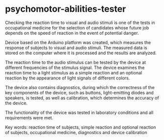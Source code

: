 # psychomotor-abilities-tester

Checking the reaction time to visual and audio stimuli is one of the tests in occupational medicine for the selection of candidates whose future job depends on the speed of reaction in the event of potential danger.

Device based on the Arduino platform was created, which measures the response of subjects to visual and audio stimuli. The measured data is stored on the computer where it is processed and the results are analyzed.

The reaction time to the audio stimulus can be tested by the device at different frequencies of the stimulus signal. The device examines the reaction time to a light stimulus as a simple reaction and an optional reaction by the appearance of light signals of different colors.

The device also contains diagnostics, during which the correctness of the key components of the device, such as buttons, light-emitting diodes and speakers, is tested, as well as calibration, which determines the accuracy of the device.

The functionality of the device was tested in laboratory conditions and all requirements were met.

Key words: reaction time of subjects, simple reaction and optional reaction of subjects, occupational medicine, diagnostics and device calibration
